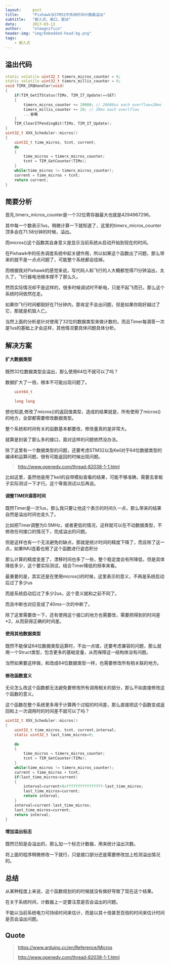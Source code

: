 ```yaml
---
layout:     post
title:      "Pixhawk与STM32中系统时间计数器溢出"
subtitle:   "嵌入式，串口，驱动"
date:       2017-03-13
author:     "elmagnifico"
header-img: "img/Embedded-head-bg.png"
tags:
    - 嵌入式
---
```


## 溢出代码

```cpp
static volatile uint32_t timerx_micros_counter = 0;
static volatile uint32_t timerx_millis_counter = 0;
void TIMX_IRQHandler(void)
{
	if(TIM_GetITStatus(TIMx, TIM_IT_Update)==SET)
	{
		timerx_micros_counter += 20000; // 20000us each overflow=20ms
		timerx_millis_counter += 20; // 20ms each overlflow	
		...省略
	}
	TIM_ClearITPendingBit(TIMx, TIM_IT_Update);  
}
uint32_t XXX_Scheduler::micros() 
{
	uint32_t time_micros, tcnt, current;
	do 
	{
	    time_micros = timerx_micros_counter;
	    tcnt = TIM_GetCounter(TIMx);
	} 
	while(time_micros != timerx_micros_counter);
	current = time_micros + tcnt;
	return current;
}
```
## 简要分析

首先,timerx_micros_counter是一个32位寄存器最大也就是4294967296。

其中每一个数表示1us，稍微计算一下就知道了，这里的timerx_micros_counter顶多会在71.58分钟的时候，溢出。

而micros()这个函数其自身意义是显示当前系统从启动开始到现在的时间。

在Pixhawk中的任务调度系统中起关键作用，所以如果这个函数出了问题，那么带来的就不是一点点问题了，可能整个系统都会挂掉。

而根据我对Pixhawk的感觉来说，写代码人和飞行的人大概都觉得71分钟溢出，太久了，飞行器电池根本撑不了那么久。

然而实际情况却不是这样的，很多时候调试时不断电，只是不起飞而已，那么这个系统时间依然在走。

如果你飞行时间都刚好在71分钟内，那肯定不会出问题，但是如果你刚好越过了它，那就是机毁人亡。

当然上面的分析是针对使用了32位的数据类型来做计数的，而且Timer每滴答一次是1us的基础上才会这样，其他情况要具体问题具体分析。

## 解决方案

#### 扩大数据类型

既然32位数据类型会溢出，那么使用64位不就可以了吗？

数据扩大了一倍，根本不可能出现问题了。

```c
	uint64_t
	
	long long
```

想也知道,修改了micros()的返回值类型，造成的结果就是，所有使用了micros()的地方，全部都需要修改数据类型。

整个系统和时间有关的函数基本都要改，修改量真的是非常大。

就算是封装了那么多的接口，面对这样的问题依然没办法。

除了这里有一个数据类型的问题，还要考虑STM32以及Keil对于64位数据类型的编译和运算问题，很有可能返回的时候出现问题。

> http://www.openedv.com/thread-82038-1-1.html

比如这里，虽然他是用了keil的自带模拟查看的结果，可能不够准确，需要去拿板子实际测试一下才行。这个等我测试以后再说。

#### 调整TIMER滴答时间

既然Timer是一次1us，那么我只要让他这个表示的时间久一点，那么带来的结果自然是溢出时间也变久了。

比如把Timer调整为0.5MHz，或者更低的情况，这样就可以在不动数据类型，不修改任何接口的情况下，完成溢出的问题。

但是这样也有一个无法避免的缺点，那就是统计时间的精度下降了，而且除了这一点，如果IMU连着也用了这个函数进行姿态积分

那么计算的精度变差了，漂移时间也多了一些，整个稳定度会有所降低，但是具体降低多少，这个要实际测试，结合Timer降低的频率来看。

最重要的是，其实还是在使用micros()的时候，这里表示的意义，不再是系统启动后过了多少us

而是系统启动后过了多少2us，这个意义就和之前不同了。

而且中断也对应变成了40ms一次的中断了。

除了这里需要改一下，还有使用这个接口的地方也需要改，需要把得到的时间差*2，从而获得正确的时间差。

#### 使用其他数据类型

既然不能保证64位数据类型运算时，不出一点错，还要考虑兼容的问题，那么就用一个Struct类型，包含更多的基础变量，从而保障这一结构体没有问题。

当然如果要这样做，和改成64位数据类型一样，也需要修改所有相关联的地方。

#### 修改函数意义

无论怎么改这个函数都无法避免要修改所有调用相关的部分，那么不如直接修改这个函数的意义。

这个函数在整个系统里多用于计算两个过程的时间差，那么直接把这个函数变成返回和上一次调用时的时间差不就可以了吗？

```c
uint32_t XXX_Scheduler::micros() 
{
	uint32_t time_micros, tcnt, current,interval;
	static uint32_t last_time_micros=0;
	
	do 
	{
	    time_micros = timerx_micros_counter;
	    tcnt = TIM_GetCounter(TIMx);
	} 
	while(time_micros != timerx_micros_counter);
	current = time_micros + tcnt;
	if(last_time_micros>current) 
	{
		interval=current+0xffffffffffffffff-last_time_micros;
		last_time_micros=current;
		return interval;
	}
	interval=current-last_time_micros;
	last_time_micros=current;
	return interval;
}
```

#### 增加溢出标志

既然已知是会溢出的，那么加一个标志计数器，用来统计溢出次数。

将上面的程序稍微修改一下就行，只是接口部分还是需要修改加上检测溢出情况的。

## 总结

从某种程度上来说，这个函数规划的的时候就没有做好导致了现在这个结果。

在关于系统时间，计数器上一定要注意是否会溢出的问题。

不能以当前系统电力可持续时间来估计，而是以其十倍甚至百倍的时间来估计时间是否会溢出问题。

## Quote

> https://www.arduino.cc/en/Reference/Micros
> 
> http://www.openedv.com/thread-82038-1-1.html